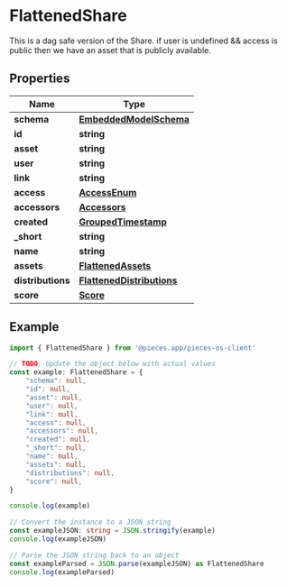 
# FlattenedShare

This is a dag safe version of the Share.  if user is undefined && access is public then we have an asset that is publicly available.

## Properties

Name | Type
------------ | -------------
**schema** | [**EmbeddedModelSchema**](EmbeddedModelSchema)
**id** | **string**
**asset** | **string**
**user** | **string**
**link** | **string**
**access** | [**AccessEnum**](AccessEnum)
**accessors** | [**Accessors**](Accessors)
**created** | [**GroupedTimestamp**](GroupedTimestamp)
**_short** | **string**
**name** | **string**
**assets** | [**FlattenedAssets**](FlattenedAssets)
**distributions** | [**FlattenedDistributions**](FlattenedDistributions)
**score** | [**Score**](Score)

## Example

```typescript
import { FlattenedShare } from '@pieces.app/pieces-os-client'

// TODO: Update the object below with actual values
const example: FlattenedShare = {
    "schema": null,
    "id": null,
    "asset": null,
    "user": null,
    "link": null,
    "access": null,
    "accessors": null,
    "created": null,
    "_short": null,
    "name": null,
    "assets": null,
    "distributions": null,
    "score": null,
}

console.log(example)

// Convert the instance to a JSON string
const exampleJSON: string = JSON.stringify(example)
console.log(exampleJSON)

// Parse the JSON string back to an object
const exampleParsed = JSON.parse(exampleJSON) as FlattenedShare
console.log(exampleParsed)
```


